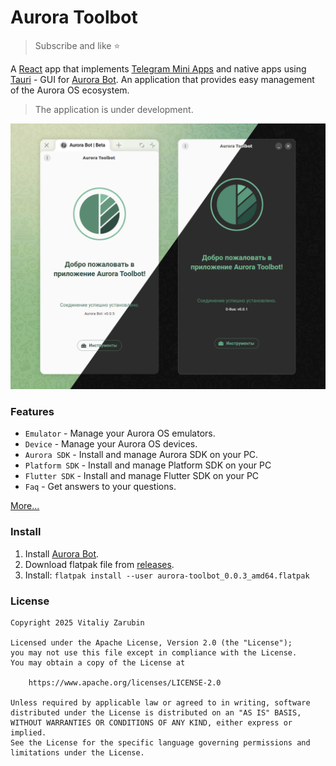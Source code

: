 # Aurora Toolbot

> Subscribe and like ⭐

A [React](https://react.dev/) app that implements [Telegram Mini Apps](https://core.telegram.org/bots/webapps) and native apps using [Tauri](https://v2.tauri.app/) - GUI for [Aurora Bot](https://github.com/keygenqt/aurora-bot). An application that provides easy management of the Aurora OS ecosystem.

> The application is under development.

![preview](data/preview.png)

### Features

- `Emulator` - Manage your Aurora OS emulators.
- `Device` - Manage your Aurora OS devices.
- `Aurora SDK` - Install and manage Aurora SDK on your PC.
- `Platform SDK` - Install and manage Platform SDK on your PC
- `Flutter SDK` - Install and manage Flutter SDK on your PC
- `Faq` - Get answers to your questions.

[More...](https://aurora-bot.keygenqt.com/book/aurora-toolbot/about.html)

### Install

1. Install [Aurora Bot](https://github.com/keygenqt/aurora-bot).
3. Download flatpak file from [releases](https://github.com/keygenqt/aurora-toolbot/releases).
4. Install: `flatpak install --user aurora-toolbot_0.0.3_amd64.flatpak`

### License

```
Copyright 2025 Vitaliy Zarubin

Licensed under the Apache License, Version 2.0 (the "License");
you may not use this file except in compliance with the License.
You may obtain a copy of the License at

    https://www.apache.org/licenses/LICENSE-2.0

Unless required by applicable law or agreed to in writing, software
distributed under the License is distributed on an "AS IS" BASIS,
WITHOUT WARRANTIES OR CONDITIONS OF ANY KIND, either express or implied.
See the License for the specific language governing permissions and
limitations under the License.
```

